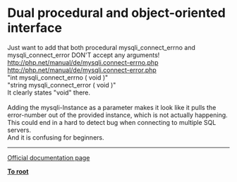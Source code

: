 # Dual procedural and object-oriented interface



Just want to add that both procedural mysqli_connect_errno and mysqli_connect_error DON&apos;T accept any arguments!<br>http://php.net/manual/de/mysqli.connect-errno.php<br>http://php.net/manual/de/mysqli.connect-error.php<br>"int mysqli_connect_errno ( void )"<br>"string mysqli_connect_error ( void )"<br>It clearly states "void" there.<br><br>Adding the mysqli-Instance as a parameter makes it look like it pulls the error-number out of the provided instance, which is not actually happening. This could end in a hard to detect bug when connecting to multiple SQL servers.<br>And it is confusing for beginners.  

---

[Official documentation page](https://www.php.net/manual/en/mysqli.quickstart.dual-interface.php)

**[To root](/README.md)**
